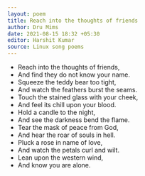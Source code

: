 ```yaml
---
layout: poem
title: Reach into the thoughts of friends
author: Dru Mims
date: 2021-08-15 18:32 +05:30
editor: Harshit Kumar
source: Linux song poems
---
```


- Reach into the thoughts of friends,
- And find they do not know your name.
- Squeeze the teddy bear too tight,
- And watch the feathers burst the seams.
- Touch the stained glass with your cheek,
- And feel its chill upon your blood.
- Hold a candle to the night,
- And see the darkness bend the flame.
- Tear the mask of peace from God,
- And hear the roar of souls in hell.
- Pluck a rose in name of love,
- And watch the petals curl and wilt.
- Lean upon the western wind,
- And know you are alone.
